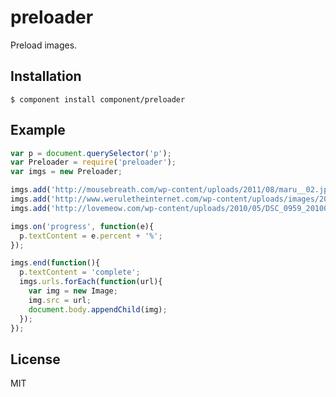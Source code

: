 # preloader

  Preload images.

## Installation

    $ component install component/preloader

## Example

```js
var p = document.querySelector('p');
var Preloader = require('preloader');
var imgs = new Preloader;

imgs.add('http://mousebreath.com/wp-content/uploads/2011/08/maru__02.jpg');
imgs.add('http://www.weruletheinternet.com/wp-content/uploads/images/2011/june/maru_the_cat/maru_the_cat_4.jpg');
imgs.add('http://lovemeow.com/wp-content/uploads/2010/05/DSC_0959_20100420083642.jpg');

imgs.on('progress', function(e){
  p.textContent = e.percent + '%';
});

imgs.end(function(){
  p.textContent = 'complete';
  imgs.urls.forEach(function(url){
    var img = new Image;
    img.src = url;
    document.body.appendChild(img);
  });
});
```

## License

  MIT

